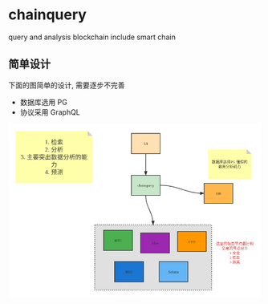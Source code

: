 # chainquery

query and analysis blockchain include smart chain

## 简单设计

下面的图简单的设计, 需要逐步不完善

+ 数据库选用 PG
+ 协议采用 GraphQL

![初步设计](./docs/simple-design.png)
